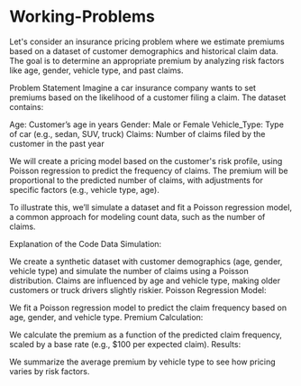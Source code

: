 # Working-Problems
Let's consider an insurance pricing problem where we estimate premiums based on a dataset of customer demographics and historical claim data. The goal is to determine an appropriate premium by analyzing risk factors like age, gender, vehicle type, and past claims.

Problem Statement
Imagine a car insurance company wants to set premiums based on the likelihood of a customer filing a claim. The dataset contains:

Age: Customer’s age in years
Gender: Male or Female
Vehicle_Type: Type of car (e.g., sedan, SUV, truck)
Claims: Number of claims filed by the customer in the past year

We will create a pricing model based on the customer's risk profile, using Poisson regression to predict the frequency of claims. The premium will be proportional to the predicted number of claims, with adjustments for specific factors (e.g., vehicle type, age).

To illustrate this, we’ll simulate a dataset and fit a Poisson regression model, a common approach for modeling count data, such as the number of claims.

Explanation of the Code
Data Simulation:

We create a synthetic dataset with customer demographics (age, gender, vehicle type) and simulate the number of claims using a Poisson distribution. Claims are influenced by age and vehicle type, making older customers or truck drivers slightly riskier.
Poisson Regression Model:

We fit a Poisson regression model to predict the claim frequency based on age, gender, and vehicle type.
Premium Calculation:

We calculate the premium as a function of the predicted claim frequency, scaled by a base rate (e.g., $100 per expected claim).
Results:

We summarize the average premium by vehicle type to see how pricing varies by risk factors.
